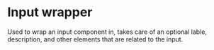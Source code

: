 # Input wrapper

Used to wrap an input component in, takes care of an optional lable, description, and other elements that are related to the input.
